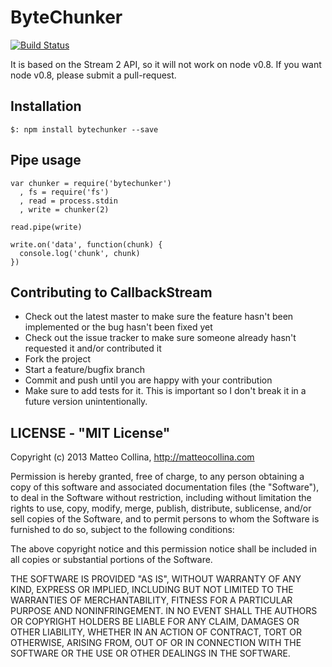 ByteChunker
=====

[![Build
Status](https://travis-ci.org/mcollina/bytechunker.png)](https://travis-ci.org/mcollina/bytechunker)

It is based on the Stream 2 API, so it will not work on node v0.8.
If you want node v0.8, please submit a pull-request.

## Installation

```
$: npm install bytechunker --save
```

## Pipe usage

```
var chunker = require('bytechunker')
  , fs = require('fs')
  , read = process.stdin
  , write = chunker(2)

read.pipe(write)

write.on('data', function(chunk) {
  console.log('chunk', chunk)
})
```

## Contributing to CallbackStream

* Check out the latest master to make sure the feature hasn't been
  implemented or the bug hasn't been fixed yet
* Check out the issue tracker to make sure someone already hasn't
  requested it and/or contributed it
* Fork the project
* Start a feature/bugfix branch
* Commit and push until you are happy with your contribution
* Make sure to add tests for it. This is important so I don't break it
  in a future version unintentionally.

## LICENSE - "MIT License"

Copyright (c) 2013 Matteo Collina, http://matteocollina.com

Permission is hereby granted, free of charge, to any person
obtaining a copy of this software and associated documentation
files (the "Software"), to deal in the Software without
restriction, including without limitation the rights to use,
copy, modify, merge, publish, distribute, sublicense, and/or sell
copies of the Software, and to permit persons to whom the
Software is furnished to do so, subject to the following
conditions:

The above copyright notice and this permission notice shall be
included in all copies or substantial portions of the Software.

THE SOFTWARE IS PROVIDED "AS IS", WITHOUT WARRANTY OF ANY KIND,
EXPRESS OR IMPLIED, INCLUDING BUT NOT LIMITED TO THE WARRANTIES
OF MERCHANTABILITY, FITNESS FOR A PARTICULAR PURPOSE AND
NONINFRINGEMENT. IN NO EVENT SHALL THE AUTHORS OR COPYRIGHT
HOLDERS BE LIABLE FOR ANY CLAIM, DAMAGES OR OTHER LIABILITY,
WHETHER IN AN ACTION OF CONTRACT, TORT OR OTHERWISE, ARISING
FROM, OUT OF OR IN CONNECTION WITH THE SOFTWARE OR THE USE OR
OTHER DEALINGS IN THE SOFTWARE.
